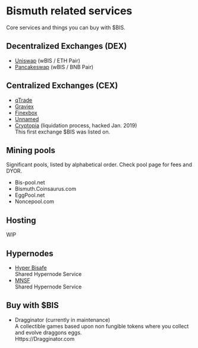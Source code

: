 # Bismuth related services

Core services and things you can buy with $BIS.

## Decentralized Exchanges (DEX)

* [Uniswap](https://www.dextools.io/app/uniswap/pair-explorer/0xf4f82f8d84c529987201609cecee8ab136a50c8c) (wBIS / ETH Pair)  
* [Pancakeswap](https://www.dextools.io/app/pancakeswap/pair-explorer/0x731b8244f818fd488d9dc516edd976a96459ae59) (wBIS / BNB Pair)  

## Centralized Exchanges (CEX)

* [qTrade](https://qtrade.io/market/BIS_BTC)  
* [Graviex](https://graviex.net/markets/bisbtc)  
* [Finexbox](https://www.finexbox.com/)  
* [Unnamed](https://www.unnamed.exchange/Exchange/Basic?market=BIS_BTC)  
* [Cryptopia](https://www.cryptopia.co.nz) (liquidation process, hacked Jan. 2019)  
  This first exchange $BIS was listed on.

  
## Mining pools

Significant pools, listed by alphabetical order. Check pool page for fees and DYOR.

* Bis-pool.net
* Bismuth.Coinsaurus.com
* EggPool.net
* Noncepool.com

## Hosting

WIP

## Hypernodes

* [Hyper Bisafe](https://hyper.bisafe.net/)  
  Shared Hypernode Service  
* [MNSF](https://docs.google.com/spreadsheets/d/131FFPsAubZLvnMWZoisvg1oBOUu-IYaouj270WfbCpQ/edit?usp=drivesdk)  
  Shared Hypernode Service  
  
## Buy with $BIS

* Dragginator (currently in maintenance)  
  A collectible games based upon non fungible tokens where you collect and evolve draggons eggs.  
  Https://Dragginator.com

